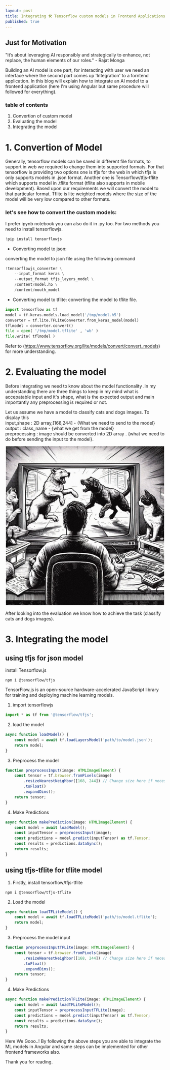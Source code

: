 ```yaml
---
layout: post
title: Integrating 🛠️ Tensorflow custom models in Frontend Applications💻.
published: true
---
```


## Just for Motivation

"It’s about leveraging AI responsibly and strategically to enhance, not replace, the human elements of our roles." - Rajat Monga

Building an AI model is one part, for interacting with user we need an interface where the second  part comes up 'Integration' to a forntend application. In this blog will explain how to integrate an AI model to a frontend application (here I'm using Angular but same procedure will followed for everything).

### table of contents
1. Convertion of custom model
2. Evaluating the model
3. Integrating the model

# 1. Convertion of Model

Generally, tensorflow models can be saved in different file formats, to support in web we required to change them into supported formats. For that tensorflow is providing two options one is tfjs for the web in which tfjs is only supports models in .json format. Another one is Tensorflow/tfjs-tflite which supports model in .tflite format (tflite also supports in mobile development). Based upon our requirements we will convert the model to that particular format. Tflite is lite weighted models where the size of the model will be very low compared to other formats.

### let's see how to convert the custom models:

I prefer ipynb notebook you can also do it in .py too. For two methods you need to install tensorflowjs.

```python
!pip install tensorflowjs
```

- Converting model to json:

converting the model to json file using the following command
```python
!tensorflowjs_converter \
    --input_format keras \
    --output_format tfjs_layers_model \
    /content/model.h5 \
    /content/mouth_model
```
- Converting model to tflite:
converting the model to tflite file.
```python
import tensorflow as tf
model = tf.keras.models.load_model('/tmp/model.h5')
converter = tf.lite.TFLiteConverter.from_keras_model(model)
tflmodel = converter.convert()
file = open( '/tmp/model.tflite' , 'wb' )
file.write( tflmodel )
```
Refer to (https://www.tensorflow.org/lite/models/convert/convert_models) for more understanding.

# 2. Evaluating the model

Before integrating we need to know about the model functionality .In my understanding there are three things to keep in my mind what is accepatable input and it's shape, what is the expected output and main importantly any preprocessing is required or not.

Let us assume we have a model to classify cats and dogs images. To display this </br>
input,shape : 2D array,[168,244] - {What we need to send to the model}</br>
output : class_name - {what we get from the model}</br>
preprocessing : image should be converted into 2D array . {what we need to do before sending the input to the model}.

<div style="text-align:center;"> 
    <img src="/images/CatsNDogs.jpg" height="500px" width="500px">
</div>

After looking into the evaluation we know how to achieve the task (classify cats and dogs images).

# 3. Integrating the model

## using tfjs for json model
install Tensorflow.js 

```node
npm i @tensorflow/tfjs
```
TensorFlow.js is an open-source hardware-accelerated JavaScript library for training and deploying machine learning models.

1. import tensorflowjs 
```typescript
import * as tf from '@tensorflow/tfjs';
```

2. load the model
```typescript
async function loadModel() {
    const model = await tf.loadLayersModel('path/to/model.json');
    return model;
}
```

3. Preprocess the model
```typescript
function preprocessInput(image: HTMLImageElement) {
    const tensor = tf.browser.fromPixels(image)
        .resizeNearestNeighbor([168, 244]) // Change size here if necessary
        .toFloat()
        .expandDims();
    return tensor;
}
```

4. Make Predictions
```typescript
async function makePrediction(image: HTMLImageElement) {
    const model = await loadModel();
    const inputTensor = preprocessInput(image);
    const predictions = model.predict(inputTensor) as tf.Tensor;
    const results = predictions.dataSync();
    return results;
}
```

## using tfjs-tflite for tflite model

1. Firstly, install tensorflow/tfjs-tflite
```node
npm i @tensorflow/tfjs-tflite
```

2. Load the model
```typescript
async function loadTFLiteModel() {
    const model = await tf.loadTFLiteModel('path/to/model.tflite');
    return model;
}
```

3. Preprocess the model input
```typescript
function preprocessInputTFLite(image: HTMLImageElement) {
    const tensor = tf.browser.fromPixels(image)
        .resizeNearestNeighbor([168, 244]) // Change size here if necessary
        .toFloat()
        .expandDims();
    return tensor;
}
```

4. Make Predictions
```typescript
async function makePredictionTFLite(image: HTMLImageElement) {
    const model = await loadTFLiteModel();
    const inputTensor = preprocessInputTFLite(image);
    const predictions = model.predict(inputTensor) as tf.Tensor;
    const results = predictions.dataSync();
    return results;
}
```

Here We Gooo..! 
By following the above steps you are able to integrate the ML models in Angular and same steps can be implemented for other frontend frameworks also.

Thank you for reading.

